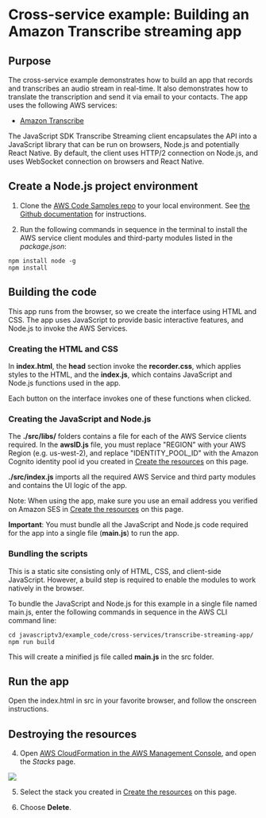 # Cross-service example: Building an Amazon Transcribe streaming app

## Purpose
The cross-service example demonstrates how to build an app that records and transcribes an audio stream in real-time. It
also demonstrates how to translate the transcription and send it via email to your contacts. The app uses the following
AWS services:
- [Amazon Transcribe](https://aws.amazon.com/transcribe/)


The JavaScript SDK Transcribe Streaming client encapsulates the API into a JavaScript 
library that can be run on browsers, Node.js and potentially React Native. By default, 
the client uses HTTP/2 connection on Node.js, and uses WebSocket connection on browsers 
and React Native.


## Create a Node.js project environment

1. Clone the [AWS Code Samples repo](https://github.com/awsdocs/aws-doc-sdk-examples) to your local environment. 
See [the Github documentation](https://docs.github.com/en/github/creating-cloning-and-archiving-repositories/cloning-a-repository) for 
instructions.

2. Run the following commands in sequence in the terminal to install the AWS service client modules and third-party modules listed in the *package.json*:

```
npm install node -g
npm install
```
## Building the code
This app runs from the browser, so we create the interface using HTML and CSS. 
The app uses JavaScript to provide basic interactive features, and Node.js to invoke the AWS Services.

### Creating the HTML and CSS
In **index.html**, the **head** section invoke the **recorder.css**, which applies styles to the HTML,
and the **index.js**, which contains JavaScript and Node.js functions used in the app.

Each button on the interface invokes one of these functions when clicked.

### Creating the JavaScript and Node.js
The **./src/libs/** folders contains a file for each of the AWS Service clients required. In the **awsID.js** file, you must
replace "REGION" with your AWS Region (e.g. us-west-2), and replace "IDENTITY_POOL_ID" with the Amazon Cognito identity pool id you created in [Create the resources](#create-the-resources) on this page.

**./src/index.js** imports all the required AWS Service and third party modules and contains the UI logic of the app.

Note: When using the app, make sure you use an email address you verified on Amazon SES in [Create the resources](#create-the-resources) on this page. 

**Important**: You must bundle all the JavaScript and Node.js code required for the app into a single
 file (**main.js**) to run the app.

### Bundling the scripts
This is a static site consisting only of HTML, CSS, and client-side JavaScript. 
However, a build step is required to enable the modules to work natively in the browser.

To bundle the JavaScript and Node.js for this example in a single file named main.js, 
enter the following commands in sequence in the AWS CLI command line:

```
cd javascriptv3/example_code/cross-services/transcribe-streaming-app/
npm run build
```
This will create a minified js file called **main.js** in the src folder.
## Run the app
Open the index.html in src in your favorite browser, and follow the onscreen instructions.

## Destroying the resources
4. Open [AWS CloudFormation in the AWS Management Console](https://aws.amazon.com/cloudformation/), and open the *Stacks* page.

![ ](images/cloud_formation_stacks.png)

5. Select the stack you created in [Create the resources](#create-the-resources) on this page.

6. Choose **Delete**.
